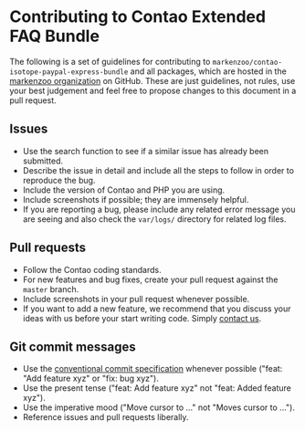 # Contributing to Contao Extended FAQ Bundle

The following is a set of guidelines for contributing to `markenzoo/contao-isotope-paypal-express-bundle` and all
packages, which are hosted in the [markenzoo organization][1] on GitHub. These
are just guidelines, not rules, use your best judgement and feel free to
propose changes to this document in a pull request.

## Issues

- Use the search function to see if a similar issue has already been
  submitted.
- Describe the issue in detail and include all the steps to follow in order to
  reproduce the bug.
- Include the version of Contao and PHP you are using.
- Include screenshots if possible; they are immensely helpful.
- If you are reporting a bug, please include any related error message you are
  seeing and also check the `var/logs/` directory for related log files.

## Pull requests

- Follow the Contao coding standards.
- For new features and bug fixes, create your pull request against the `master` branch.
- Include screenshots in your pull request whenever possible.
- If you want to add a new feature, we recommend that you discuss your ideas
  with us before your start writing code. Simply [contact us][2].

## Git commit messages

- Use the [conventional commit specification][3] whenever possible ("feat: "Add feature xyz" or "fix: bug xyz").
- Use the present tense ("feat: Add feature xyz" not "feat: Added feature xyz").
- Use the imperative mood ("Move cursor to …" not "Moves cursor to …").
- Reference issues and pull requests liberally.

[1]: https://github.com/markenzoo
[2]: mailto:kaestner@markenzoo.de
[3]: https://www.conventionalcommits.org
